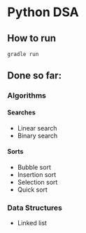 # Python DSA

## How to run

```
gradle run
```

## Done so far:

### Algorithms

#### Searches
* Linear search
* Binary search

#### Sorts
* Bubble sort
* Insertion sort
* Selection sort
* Quick sort

### Data Structures
* Linked list